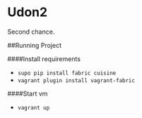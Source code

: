 Udon2
=====
Second chance.

##Running Project

####Install requirements
* `supo pip install fabric cuisine`
* `vagrant plugin install vagrant-fabric`

####Start vm
* `vagrant up`
